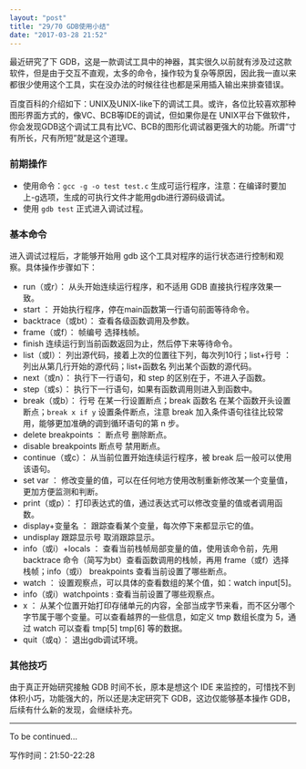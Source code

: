 ```yaml
---
layout: "post"
title: "29/70 GDB使用小结"
date: "2017-03-28 21:52"
---
```


最近研究了下 GDB，这是一款调试工具中的神器，其实很久以前就有涉及过这款软件，但是由于交互不直观，太多的命令，操作较为复杂等原因，因此我一直以来都很少使用这个工具，实在没办法的时候往往也都是采用插入输出来排查错误。

百度百科的介绍如下：UNIX及UNIX-like下的调试工具。或许，各位比较喜欢那种图形界面方式的，像VC、BCB等IDE的调试，但如果你是在 UNIX平台下做软件，你会发现GDB这个调试工具有比VC、BCB的图形化调试器更强大的功能。所谓“寸有所长，尺有所短”就是这个道理。

### 前期操作
- 使用命令：`gcc -g -o test test.c` 生成可运行程序，注意：在编译时要加上-g选项，生成的可执行文件才能用gdb进行源码级调试。
- 使用 `gdb test` 正式进入调试过程。

<!-- more -->

### 基本命令
进入调试过程后，才能够开始用 gdb 这个工具对程序的运行状态进行控制和观察。具体操作步骤如下：
- run（或r）： 从头开始连续运行程序，和不适用 GDB 直接执行程序效果一致。
- start ： 开始执行程序，停在main函数第一行语句前面等待命令。
- backtrace（或bt）： 查看各级函数调用及参数。
- frame（或f）： 帧编号 选择栈帧。
- finish 连续运行到当前函数返回为止，然后停下来等待命令。
- list（或l）： 列出源代码，接着上次的位置往下列，每次列10行；list+行号 ： 列出从第几行开始的源代码；list+函数名 列出某个函数的源代码。
- next（或n）： 执行下一行语句，和 step 的区别在于，不进入子函数。
- step（或s）： 执行下一行语句，如果有函数调用则进入到函数中。
- break（或b）： 行号 在某一行设置断点；break 函数名 在某个函数开头设置断点；`break x if y` 设置条件断点，注意 break 加入条件语句往往比较常用，能够更加准确的调到循环语句的第 n 步。
- delete breakpoints ： 断点号 删除断点。
- disable breakpoints 断点号 禁用断点。
- continue（或c）： 从当前位置开始连续运行程序，被 break 后一般可以使用该语句。
- set var ： 修改变量的值，可以在任何地方使用改制重新修改某一个变量值，更加方便监测和判断。
- print（或p）： 打印表达式的值，通过表达式可以修改变量的值或者调用函数。
- display+变量名 ： 跟踪查看某个变量，每次停下来都显示它的值。
- undisplay 跟踪显示号 取消跟踪显示。
- info（或i）+locals ： 查看当前栈帧局部变量的值，使用该命令前，先用 backtrace 命令（简写为bt）查看函数调用的栈帧，再用 frame（或f）选择栈帧；info（或i） breakpoints 查看当前设置了哪些断点。
- watch ： 设置观察点，可以具体的查看数组的某个值，如：watch input[5]。
- info（或i）watchpoints : 查看当前设置了哪些观察点。
- x ： 从某个位置开始打印存储单元的内容，全部当成字节来看，而不区分哪个字节属于哪个变量。可以查看越界的一些信息，如定义 tmp 数组长度为 5，通过 watch 可以查看 tmp[5] tmp[6] 等的数据。
- quit（或q）： 退出gdb调试环境。

### 其他技巧

由于真正开始研究接触 GDB 时间不长，原本是想这个 IDE 来监控的，可惜找不到体积小巧，功能强大的，所以还是决定研究下 GDB，这边仅能够基本操作 GDB，后续有什么新的发现，会继续补充。

***
To be continued...

写作时间：21:50-22:28
